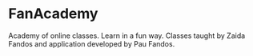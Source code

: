 # FanAcademy
Academy of online classes. Learn in a fun way. Classes taught by Zaida Fandos and application developed by Pau Fandos.
